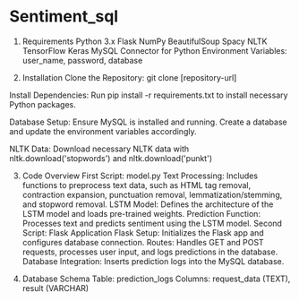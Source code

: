 # Sentiment_sql


1. Requirements
Python 3.x
Flask
NumPy
BeautifulSoup
Spacy
NLTK
TensorFlow
Keras
MySQL Connector for Python
Environment Variables: user_name, password, database



2. Installation
Clone the Repository: git clone [repository-url]

Install Dependencies: Run pip install -r requirements.txt to install necessary Python packages.

Database Setup: Ensure MySQL is installed and running. Create a database and update the environment variables accordingly.

NLTK Data: Download necessary NLTK data with nltk.download('stopwords') and nltk.download('punkt')


3. Code Overview
First Script: model.py
Text Processing: Includes functions to preprocess text data, such as HTML tag removal, contraction expansion, punctuation removal, lemmatization/stemming, and stopword removal.
LSTM Model: Defines the architecture of the LSTM model and loads pre-trained weights.
Prediction Function: Processes text and predicts sentiment using the LSTM model.
Second Script: Flask Application
Flask Setup: Initializes the Flask app and configures database connection.
Routes: Handles GET and POST requests, processes user input, and logs predictions in the database.
Database Integration: Inserts prediction logs into the MySQL database.

4. Database Schema
Table: prediction_logs
Columns: request_data (TEXT), result (VARCHAR)
